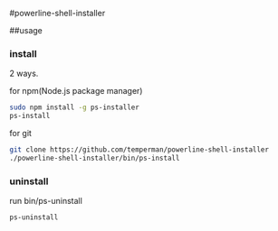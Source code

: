 #powerline-shell-installer

##usage

### install

2 ways.

for npm(Node.js package manager)
```bash
sudo npm install -g ps-installer
ps-install
```

for git
```bash
git clone https://github.com/temperman/powerline-shell-installer
./powerline-shell-installer/bin/ps-install
```

### uninstall
run bin/ps-uninstall

```bash
ps-uninstall
```
